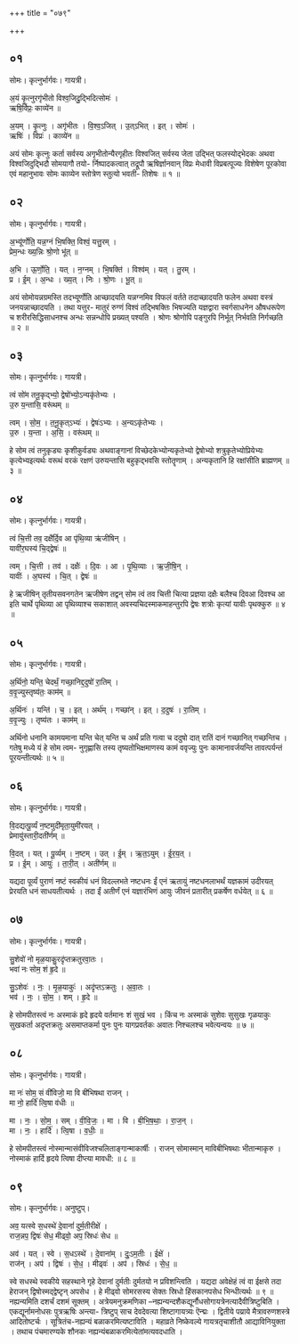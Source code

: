 +++
title = "०७९"

+++


## ०१
सोमः। कृत्नुर्भार्गवः। गायत्री।

अ॒यं कृ॒त्नुरगृ॑भीतो विश्व॒जिदु॒द्भिदित्सोमः॑ ।  
ऋषि॒र्विप्रः॒ काव्ये॑न ॥

अ॒यम् । कृ॒त्नुः । अगृ॑भीतः । वि॒श्व॒ऽजित् । उ॒त्ऽभित् । इत् । सोमः॑ ।  
ऋषिः॑ । विप्रः॑ । काव्ये॑न ॥

अयं सोमः कृत्नुः कर्ता सर्वस्य अगृभीतोन्यैरगृहीतः विश्वजित् सर्वस्य जेता उद्भित् फलस्योद्भेदकः अथवा विश्वजिदुद्भिदौ सोमयागौ तयो- र्निष्पादकत्वात् तद्रूपौ ऋषिर्ज्ञानवान् विप्रः मेधावी विप्रबत्पूज्यः विशेषेण पूरकोवा एवं महानुभावः सोमः काव्येन स्तोत्रेण स्तुत्यो भवती- तिशेषः ॥ १ ॥

## ०२
सोमः। कृत्नुर्भार्गवः। गायत्री।

अ॒भ्यू॑र्णोति॒ यन्न॒ग्नं भि॒षक्ति॒ विश्वं॒ यत्तु॒रम् ।  
प्रेम॒न्धः ख्य॒न्निः श्रो॒णो भू॑त् ॥

अ॒भि । ऊ॒र्णो॒ति॒ । यत् । न॒ग्नम् । भि॒षक्ति॑ । विश्व॑म् । यत् । तु॒रम् ।  
प्र । ई॒म् । अ॒न्धः । ख्य॒त् । निः । श्रो॒णः । भू॒त् ॥

अयं सोमोयन्नग्रमस्ति तदभ्यूर्णोति आच्छादयति यन्नग्नमिव विफलं वर्तते तदाच्छादयति फलेन अथवा वस्त्रं जनयन्नाच्छादयति । तथा यत्तुर- मातुरं रुग्णं विश्वं तद्भिषक्तिः भिषज्यति यज्ञद्वारा स्वर्गसाधनेन औषधरूपेण च शरीरसिद्धिसाधनश्च अन्धः सन्नन्धोपि प्रख्यत् पश्यति । श्रोणः श्रोणोपि पङ्गुरपि निर्भूत् निर्भवति निर्गच्छति ॥ २ ॥

## ०३
सोमः। कृत्नुर्भार्गवः। गायत्री।

त्वं सो॑म तनू॒कृद्भ्यो॒ द्वेषो॑भ्यो॒ऽन्यकृ॑तेभ्यः ।  
उ॒रु य॒न्तासि॒ वरू॑थम् ॥

त्वम् । सो॒म॒ । त॒नू॒कृत्ऽभ्यः॑ । द्वेषः॑ऽभ्यः । अ॒न्यऽकृ॑तेभ्यः ।  
उ॒रु । य॒न्ता । अ॒सि॒ । वरू॑थम् ॥

हे सोम त्वं तनुकृड्यः कृशीकुर्वड्यः अथवाङ्गानां विच्छेदकेभ्योन्यकृतेभ्यो द्वेषोभ्यो शत्रुकृतेभ्योप्रियेभ्यः कृत्येभ्यइत्यर्थः वरूथं वरकं रक्षणं उरुयन्तासि बहुकृद्भवसि स्तोतॄणाम् । अन्यकृतानि हि रक्षांसीति ब्राह्मणम् ॥ ३ ॥

## ०४
सोमः। कृत्नुर्भार्गवः। गायत्री।

त्वं चि॒त्ती तव॒ दक्षै॑र्दि॒व आ पृ॑थि॒व्या ऋ॑जीषिन् ।  
यावी॑र॒घस्य॑ चि॒द्द्वेषः॑ ॥

त्वम् । चि॒त्ती । तव॑ । दक्षैः॑ । दि॒वः । आ । पृ॒थि॒व्याः । ऋ॒जी॒षि॒न् ।  
यावीः॑ । अ॒घस्य॑ । चि॒त् । द्वेषः॑ ॥

हे ऋजीषिन् तृतीयसवनगतेन ऋजीषेण तद्वन् सोम त्वं तव चित्ती चित्या प्रज्ञया दक्षैः बलैश्च दिवआ दिवश्च आ इति चार्थे पृथिव्या आ पृथिव्याश्च सकाशात् अवस्यचिदस्माकमाहन्तुरपि द्वेषः शत्रोः कृत्यां यावीः पृथक्कुरु ॥ ४ ॥

## ०५
सोमः। कृत्नुर्भार्गवः। गायत्री।

अ॒र्थिनो॒ यन्ति॒ चेदर्थं॒ गच्छा॒निद्द॒दुषो॑ रा॒तिम् ।  
व॒वृ॒ज्युस्तृष्य॑तः॒ काम॑म् ॥

अ॒र्थिनः॑ । यन्ति॑ । च॒ । इत् । अर्थ॑म् । गच्छा॑न् । इत् । द॒दुषः॑ । रा॒तिम् ।  
व॒वृ॒ज्युः । तृष्य॑तः । काम॑म् ॥

अर्थिनो धनानि कामयमाना यन्ति चेत् यन्ति च अर्थं प्रति गत्वा च ददुषो दात् रातिं दानं गच्छानित् गच्छन्तिच । गतेषु मध्ये यं हे सोम त्वम- नुगृह्णासि तस्य तृष्यतोभिक्षमाणस्य कामं ववृज्युः पुनः कामानावर्जयन्ति तावत्पर्यन्तं पूरयन्तीत्यर्थः ॥ ५ ॥

## ०६
सोमः। कृत्नुर्भार्गवः। गायत्री।

वि॒दद्यत्पू॒र्व्यं न॒ष्टमुदी॑मृता॒युमी॑रयत् ।  
प्रेमायु॑स्तारी॒दती॑र्णम् ॥

वि॒दत् । यत् । पू॒र्व्यम् । न॒ष्टम् । उत् । ई॒म् । ऋ॒त॒ऽयुम् । ई॒र॒य॒त् ।  
प्र । ई॒म् । आयुः॑ । ता॒री॒त् । अती॑र्णम् ॥

यद्यदा पूर्व्यं पुराणं नष्टं स्वकीयं धनं विदल्लभते नष्टधनः ईं एनं ऋतायुं नष्टधनलाभर्थं यज्ञकामं उदीरयत् प्रेरयति धनं साधयतीत्यर्थः । तदा ईं अतीर्णं एनं यज्ञारंभिणं आयुः जीवनं प्रतारीत् प्रकर्षेण वर्धयेत् ॥ ६ ॥

## ०७
सोमः। कृत्नुर्भार्गवः। गायत्री।

सु॒शेवो॑ नो मृळ॒याकु॒रदृ॑प्तक्रतुरवा॒तः ।  
भवा॑ नः सोम॒ शं हृ॒दे ॥

सु॒ऽशेवः॑ । नः॒ । मृ॒ळ॒याकुः॑ । अदृ॑प्तऽक्रतुः । अ॒वा॒तः ।  
भव॑ । नः॒ । सो॒म॒ । शम् । हृ॒दे ॥

हे सोमपीतस्त्वं नः अस्माकं हृदे हृदये वर्तमानः शं सुखं भव । किंच नः अस्माकं सुशेवः सुसुखः गृळयाकुः सुखकर्ता अदृप्तक्रतुः असमाप्तकर्मा पुनः पुनः यागप्रवर्तकः अवातः निश्चलश्च भवेत्यन्वयः ॥ ७ ॥

## ०८
सोमः। कृत्नुर्भार्गवः। गायत्री।

मा नः॑ सोम॒ सं वी॑विजो॒ मा वि बी॑भिषथा राजन् ।  
मा नो॒ हार्दि॑ त्वि॒षा व॑धीः ॥

मा । नः॒ । सो॒म॒ । सम् । वी॒वि॒जः॒ । मा । वि । बी॒भि॒ष॒थाः॒ । रा॒ज॒न् ।  
मा । नः॒ । हार्दि॑ । त्वि॒षा । व॒धीः॒ ॥

हे सोमपीतस्त्वं नोस्मान्मासंवीविजश्चलिताङ्गान्माकार्षीः । राजन् सोमास्मान् माविबीभिषथाः भीतान्माकृरु । नोस्माकं हार्दि हृदये त्विषा दीप्त्या मावधी: ॥ ८ ॥

## ०९
सोमः। कृत्नुर्भार्गवः। अनुष्टुप्।

अव॒ यत्स्वे स॒धस्थे॑ दे॒वानां॑ दुर्म॒तीरीक्षे॑ ।  
राज॒न्नप॒ द्विषः॑ सेध॒ मीढ्वो॒ अप॒ स्रिधः॑ सेध ॥

अव॑ । यत् । स्वे । स॒धऽस्थे॑ । दे॒वाना॑म् । दुः॒ऽम॒तीः । ईक्षे॑ ।  
राज॑न् । अप॑ । द्विषः॑ । से॒ध॒ । मीढ्वः॑ । अप॑ । स्रिधः॑ । से॒ध॒ ॥

स्वे सधस्थे स्वकीये सहस्थाने गृहे देवानां दुर्मतीः दुर्मतयो न प्रविशन्त्विति । यद्यदा अवेक्षेहं त्वं वा ईक्षसे तदा हेराजन् द्विषोस्मद्द्वेष्टृन् अपसेध । हे मीढ्वो सोमरसस्य सेक्तः स्रिधो हिंसकानपसेध भिन्धीत्यर्थः ॥ ९ ॥नह्यन्यमिति दशर्चं दशमं सूक्तम् । अत्रेयमनुक्रमणिका –नह्यन्यन्दशैकद्यूर्नौधसोगायत्रेनत्यादैवीत्रिष्टुबिति । एकद्यूर्नामनोधसः पुत्रऋषिः अन्त्या- त्रिष्टुप् साच देवदेवत्या शिष्टागायत्र्यः ऎन्द्मः । द्वितीये पय्राये मैत्रावरुणशस्त्रे आदितोष्टर्चः । सूत्रितंच-नह्यन्यं बळाकरमित्यष्टाविति । महाव्रते निष्केवल्ये गायत्रतृचाशीतौ आद्याविनियुक्ता । तथाच पंचमारण्यके शौनकः नह्यन्यंबळाकरमित्येतांमत्यवदधाति ।